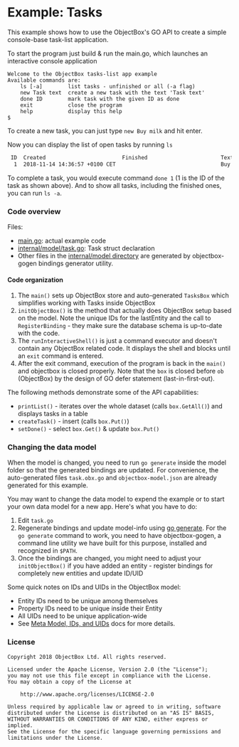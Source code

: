 # Example: Tasks
This example shows how to use the ObjectBox's GO API to create a simple console-base task-list application.

To start the program just build & run the main.go, which launches an interactive console application

```
Welcome to the ObjectBox tasks-list app example
Available commands are: 
    ls [-a]        list tasks - unfinished or all (-a flag)
    new Task text  create a new task with the text 'Task text'
    done ID        mark task with the given ID as done
    exit           close the program
    help           display this help
$ 
```

To create a new task, you can just type `new Buy milk` and hit enter. 

Now you can display the list of open tasks by running `ls`
```bash
 ID  Created                        Finished                       Text
  1  2018-11-14 14:36:57 +0100 CET                                 Buy milk
```

To complete a task, you would execute command `done 1` (1 is the ID of the task as shown above).
And to show all tasks, including the finished ones, you can run `ls -a`.

### Code overview
Files:

* [main.go](main.go): actual example code
* [internal/model/task.go](internal/model/task.go): Task struct declaration
* Other files in the [internal/model directory](internal/model) are generated by objectbox-gogen bindings generator utility.

#### Code organization

1. The `main()` sets up ObjectBox store and auto-generated `TasksBox` which simplifies working with Tasks inside ObjectBox  
1. `initObjectBox()` is the method that actually does ObjectBox setup based on the model. Note the unique IDs for the lastEntity 
and the call to `RegisterBinding` - they make sure the database schema is up-to-date with the code. 
1. The `runInteractiveShell()` is just a command executor and doesn't contain any ObjectBox related code. 
It displays the shell and blocks until an `exit` command is entered.
1. After the exit command, execution of the program is back in the `main()` and objectbox is closed properly.
Note that the `box` is closed before `ob` (ObjectBox) by the design of GO defer statement (last-in-first-out).

The following methods demonstrate some of the API capabilities: 

* `printList()` - iterates over the whole dataset (calls `box.GetAll()`) and displays tasks in a table
* `createTask()` - insert (calls `box.Put()`) 
* `setDone()` - select `box.Get()` & update `box.Put()`
 
### Changing the data model
When the model is changed, you need to run `go generate` inside the model folder so that the generated bindings are updated.
For convenience, the auto-generated files `task.obx.go` and `objectbox-model.json` are already generated for this example.

You may want to change the data model to expend the example or to start your own data model for a new app.
Here's what you have to do:

1. Edit `task.go` 
2. Regenerate bindings and update model-info using [go generate](https://blog.golang.org/generate). 
For the `go generate` command to work, you need to have objectbox-gogen, a command line utility we have built for this purpose, installed and recognized in `$PATH`.
3. Once the bindings are changed, you might need to adjust your `initObjectBox()` if you have added an entity - register bindings for completely new entities and update ID/UID

Some quick notes on IDs and UIDs in the ObjectBox model:

* Entity IDs need to be unique among themselves
* Property IDs need to be unique inside their Entity
* All UIDs need to be unique application-wide
* See [Meta Model, IDs, and UIDs](https://docs.objectbox.io/advanced/meta-model-ids-and-uids) docs for more details.

### License
    Copyright 2018 ObjectBox Ltd. All rights reserved.
    
    Licensed under the Apache License, Version 2.0 (the "License");
    you may not use this file except in compliance with the License.
    You may obtain a copy of the License at
    
        http://www.apache.org/licenses/LICENSE-2.0
    
    Unless required by applicable law or agreed to in writing, software
    distributed under the License is distributed on an "AS IS" BASIS,
    WITHOUT WARRANTIES OR CONDITIONS OF ANY KIND, either express or implied.
    See the License for the specific language governing permissions and
    limitations under the License.
